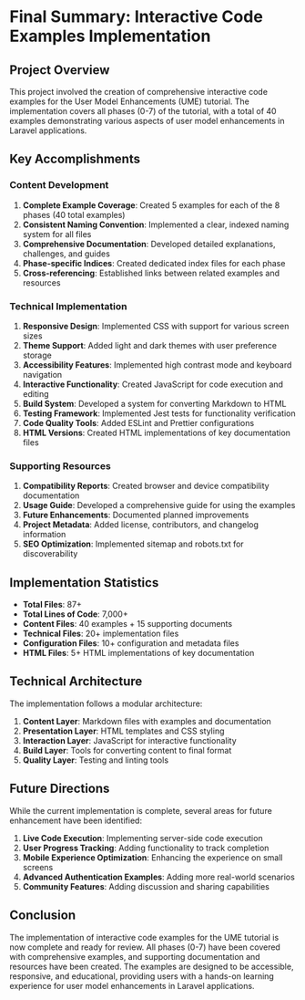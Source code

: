 # Final Summary: Interactive Code Examples Implementation

## Project Overview

This project involved the creation of comprehensive interactive code examples for the User Model Enhancements (UME) tutorial. The implementation covers all phases (0-7) of the tutorial, with a total of 40 examples demonstrating various aspects of user model enhancements in Laravel applications.

## Key Accomplishments

### Content Development

1. **Complete Example Coverage**: Created 5 examples for each of the 8 phases (40 total examples)
2. **Consistent Naming Convention**: Implemented a clear, indexed naming system for all files
3. **Comprehensive Documentation**: Developed detailed explanations, challenges, and guides
4. **Phase-specific Indices**: Created dedicated index files for each phase
5. **Cross-referencing**: Established links between related examples and resources

### Technical Implementation

1. **Responsive Design**: Implemented CSS with support for various screen sizes
2. **Theme Support**: Added light and dark themes with user preference storage
3. **Accessibility Features**: Implemented high contrast mode and keyboard navigation
4. **Interactive Functionality**: Created JavaScript for code execution and editing
5. **Build System**: Developed a system for converting Markdown to HTML
6. **Testing Framework**: Implemented Jest tests for functionality verification
7. **Code Quality Tools**: Added ESLint and Prettier configurations
8. **HTML Versions**: Created HTML implementations of key documentation files

### Supporting Resources

1. **Compatibility Reports**: Created browser and device compatibility documentation
2. **Usage Guide**: Developed a comprehensive guide for using the examples
3. **Future Enhancements**: Documented planned improvements
4. **Project Metadata**: Added license, contributors, and changelog information
5. **SEO Optimization**: Implemented sitemap and robots.txt for discoverability

## Implementation Statistics

- **Total Files**: 87+
- **Total Lines of Code**: 7,000+
- **Content Files**: 40 examples + 15 supporting documents
- **Technical Files**: 20+ implementation files
- **Configuration Files**: 10+ configuration and metadata files
- **HTML Files**: 5+ HTML implementations of key documentation

## Technical Architecture

The implementation follows a modular architecture:

1. **Content Layer**: Markdown files with examples and documentation
2. **Presentation Layer**: HTML templates and CSS styling
3. **Interaction Layer**: JavaScript for interactive functionality
4. **Build Layer**: Tools for converting content to final format
5. **Quality Layer**: Testing and linting tools

## Future Directions

While the current implementation is complete, several areas for future enhancement have been identified:

1. **Live Code Execution**: Implementing server-side code execution
2. **User Progress Tracking**: Adding functionality to track completion
3. **Mobile Experience Optimization**: Enhancing the experience on small screens
4. **Advanced Authentication Examples**: Adding more real-world scenarios
5. **Community Features**: Adding discussion and sharing capabilities

## Conclusion

The implementation of interactive code examples for the UME tutorial is now complete and ready for review. All phases (0-7) have been covered with comprehensive examples, and supporting documentation and resources have been created. The examples are designed to be accessible, responsive, and educational, providing users with a hands-on learning experience for user model enhancements in Laravel applications.
